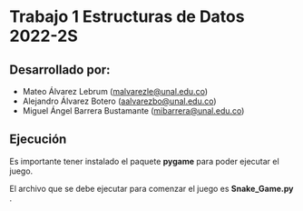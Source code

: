# Trabajo 1 Estructuras de Datos 2022-2S

## Desarrollado por:

- Mateo Álvarez Lebrum (malvarezle@unal.edu.co)
- Alejandro Álvarez Botero (aalvarezbo@unal.edu.co)
- Miguel Ángel Barrera Bustamante (mibarrera@unal.edu.co)

## Ejecución

Es importante tener instalado el paquete **pygame** para poder ejecutar el juego.

El archivo que se debe ejecutar para comenzar el juego es **Snake_Game.py** .
